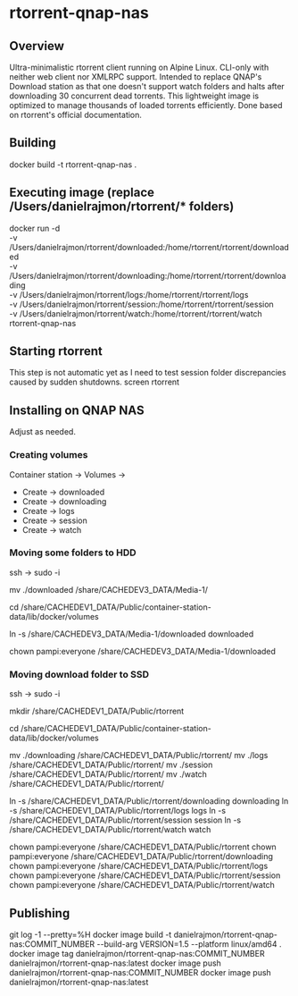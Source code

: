 # rtorrent-qnap-nas

## Overview
Ultra-minimalistic rtorrent client running on Alpine Linux.
CLI-only with neither web client nor XMLRPC support.
Intended to replace QNAP's Download station as that one doesn't support watch folders and halts after downloading 30 concurrent dead torrents.
This lightweight image is optimized to manage thousands of loaded torrents efficiently.
Done based on rtorrent's official documentation.

## Building
docker build -t rtorrent-qnap-nas .

## Executing image (replace /Users/danielrajmon/rtorrent/* folders)
docker run -d \
  -v /Users/danielrajmon/rtorrent/downloaded:/home/rtorrent/rtorrent/downloaded \
  -v /Users/danielrajmon/rtorrent/downloading:/home/rtorrent/rtorrent/downloading \
  -v /Users/danielrajmon/rtorrent/logs:/home/rtorrent/rtorrent/logs \
  -v /Users/danielrajmon/rtorrent/session:/home/rtorrent/rtorrent/session \
  -v /Users/danielrajmon/rtorrent/watch:/home/rtorrent/rtorrent/watch \
  rtorrent-qnap-nas

## Starting rtorrent
This step is not automatic yet as I need to test session folder discrepancies caused by sudden shutdowns.
screen
rtorrent

## Installing on QNAP NAS
Adjust as needed.

### Creating volumes
Container station -> Volumes ->
- Create -> downloaded
- Create -> downloading
- Create -> logs
- Create -> session
- Create -> watch

### Moving some folders to HDD
ssh -> sudo -i

mv ./downloaded /share/CACHEDEV3_DATA/Media-1/

cd /share/CACHEDEV1_DATA/Public/container-station-data/lib/docker/volumes

ln -s /share/CACHEDEV3_DATA/Media-1/downloaded downloaded

chown pampi:everyone /share/CACHEDEV3_DATA/Media-1/downloaded

### Moving download folder to SSD
ssh -> sudo -i

mkdir /share/CACHEDEV1_DATA/Public/rtorrent

cd /share/CACHEDEV1_DATA/Public/container-station-data/lib/docker/volumes

mv ./downloading /share/CACHEDEV1_DATA/Public/rtorrent/
mv ./logs /share/CACHEDEV1_DATA/Public/rtorrent/
mv ./session /share/CACHEDEV1_DATA/Public/rtorrent/
mv ./watch /share/CACHEDEV1_DATA/Public/rtorrent/

ln -s /share/CACHEDEV1_DATA/Public/rtorrent/downloading downloading
ln -s /share/CACHEDEV1_DATA/Public/rtorrent/logs logs
ln -s /share/CACHEDEV1_DATA/Public/rtorrent/session session
ln -s /share/CACHEDEV1_DATA/Public/rtorrent/watch watch

chown pampi:everyone /share/CACHEDEV1_DATA/Public/rtorrent
chown pampi:everyone /share/CACHEDEV1_DATA/Public/rtorrent/downloading
chown pampi:everyone /share/CACHEDEV1_DATA/Public/rtorrent/logs
chown pampi:everyone /share/CACHEDEV1_DATA/Public/rtorrent/session
chown pampi:everyone /share/CACHEDEV1_DATA/Public/rtorrent/watch

## Publishing
git log -1 --pretty=%H
docker image build -t danielrajmon/rtorrent-qnap-nas:COMMIT_NUMBER --build-arg VERSION=1.5 --platform linux/amd64 .
docker image tag danielrajmon/rtorrent-qnap-nas:COMMIT_NUMBER danielrajmon/rtorrent-qnap-nas:latest
docker image push danielrajmon/rtorrent-qnap-nas:COMMIT_NUMBER
docker image push danielrajmon/rtorrent-qnap-nas:latest